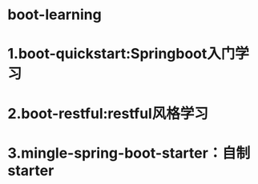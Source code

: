 # boot-learning

# 1.boot-quickstart:Springboot入门学习

# 2.boot-restful:restful风格学习

# 3.mingle-spring-boot-starter：自制starter
